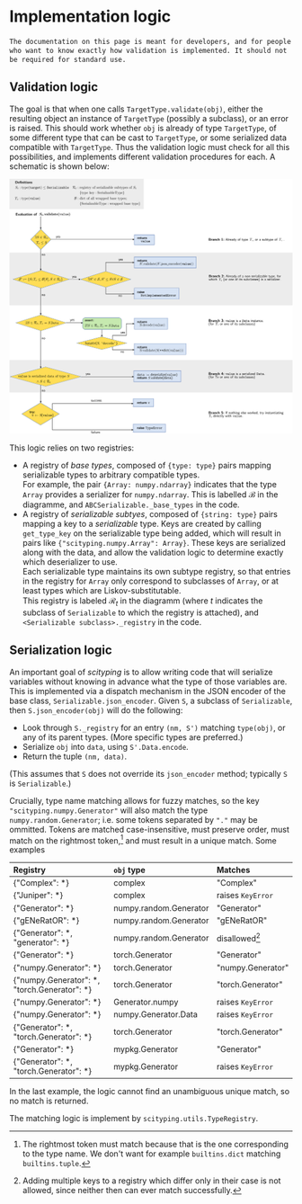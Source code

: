 # Implementation logic

```{note}
The documentation on this page is meant for developers, and for people who want to know exactly how validation is implemented. It should not be required for standard use.
```

## Validation logic

The goal is that when one calls `TargetType.validate(obj)`, either the resulting object an instance of `TargetType` (possibly a subclass), or an error is raised. This should work whether `obj` is already of type `TargetType`, of some different type that can be cast to `TargetType`, or some serialized data compatible with `TargetType`. Thus the validation logic must check for all this possibilities, and implements different validation procedures for each. A schematic is shown below:

![Diagramme of the validation logic](./validation_logic.svg)

This logic relies on two registries:
- A registry of *base types*, composed of `{type: type}` pairs mapping serializable types to arbitrary compatible types.  
  For example, the pair `{Array: numpy.ndarray}` indicates that the type `Array` provides a serializer for `numpy.ndarray`.
  This is labelled $\mathcal{B}$ in the diagramme, and `ABCSerializable._base_types` in the code.
- A registry of *serializable subtyes*, composed of `{string: type}` pairs mapping a key to a *serializable* type. Keys are created by calling `get_type_key` on the serializable type being added, which will result in pairs like `{"scityping.numpy.Array": Array}`. These keys are serialized along with the data, and allow the validation logic to determine exactly which deserializer to use.  
  Each serializable type maintains its own subtype registry, so that entries in the registry for `Array` only correspond to subclasses of `Array`, or at least types which are Liskov-substitutable.  
  This registry is labeled $\mathcal{R}_t$ in the diagramm (where $t$ indicates the subclass of `Serializable` to which the registry is attached), and `<Serializable subclass>._registry` in the code.

## Serialization logic

An important goal of *scityping* is to allow writing code that will serialize variables without knowing in advance what the type of those variables are. This is implemented via a dispatch mechanism in the JSON encoder of the base class, `Serializable.json_encoder`. Given `S`, a subclass of `Serializable`, then `S.json_encoder(obj)` will do the following:
- Look through `S._registry` for an entry `(nm, S')` matching `type(obj)`, or any of its parent types. (More specific types are preferred.)
- Serialize `obj` into `data`, using `S'.Data.encode`.
- Return the tuple `(nm, data)`.

(This assumes that `S` does not override its `json_encoder` method; typically `S` is `Serializable`.)

Crucially, type name matching allows for fuzzy matches, so the key `"scityping.numpy.Generator"` will also match the type `numpy.random.Generator`; i.e. some tokens separated by `"."` may be ommitted. Tokens are matched case-insensitive, must preserve order, must match on the rightmost token,[^rightmost] and must result in a unique match. Some examples

| Registry                                       | `obj` type             | Matches           |
|:-----------------------------------------------|:-----------------------|:------------------|
| {"Complex": \*}                                | complex                | "Complex"         |
| {"Juniper": \*}                                | complex                | raises `KeyError` |
| {"Generator": \*}                              | numpy.random.Generator | "Generator"       |
| {"gENeRatOR": \*}                              | numpy.random.Generator | "gENeRatOR"       |
| {"Generator": \*, "generator": \*}             | numpy.random.Generator | disallowed[^1]    |
| {"Generator": \*}                              | torch.Generator        | "Generator"       |
| {"numpy.Generator": \*}                        | torch.Generator        | "numpy.Generator" |
| {"numpy.Generator": \*, "torch.Generator": \*} | torch.Generator        | "torch.Generator" |
| {"numpy.Generator": \*}                        | Generator.numpy        | raises `KeyError` |
| {"numpy.Generator": \*}                        | numpy.Generator.Data   | raises `KeyError` |
| {"Generator": \*, "torch.Generator": \*}       | torch.Generator        | "torch.Generator" |
| {"Generator": \*}                              | mypkg.Generator        | "Generator"       |
| {"Generator": \*, "torch.Generator": \*}       | mypkg.Generator        | raises `KeyError` |

In the last example, the logic cannot find an unambiguous unique match, so no match is returned.

[^1]: Adding multiple keys to a registry which differ only in their case is not allowed, since neither then can ever match successfully.
[^rightmost]: The rightmost token must match because that is the one corresponding to the type name. We don't want for example `builtins.dict` matching `builtins.tuple`.

The matching logic is implement by `scityping.utils.TypeRegistry`.
